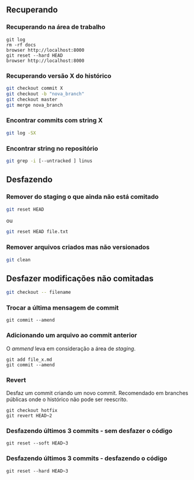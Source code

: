 Recuperando
-----------


### Recuperando na área de trabalho

```
git log
rm -rf docs
browser http://localhost:8000
git reset --hard HEAD
browser http://localhost:8000

```

### Recuperando versão X do histórico

```sh
git checkout commit X
git checkout -b "nova_branch"
git checkout master
git merge nova_branch

```

### Encontrar commits com string X

```sh
git log -SX

```

### Encontrar string no repositório

```sh
git grep -i [--untracked ] linus
```


Desfazendo
----------

### Remover do staging o que ainda não está comitado

```sh
git reset HEAD

```

ou

```sh
git reset HEAD file.txt

```
### Remover arquivos criados mas não versionados

```sh
git clean

```


Desfazer modificações não comitadas
-----------------------------------

```sh
git checkout -- filename

```


### Trocar a última mensagem de commit

```
git commit --amend

```

### Adicionando um arquivo ao commit anterior

O *ammend* leva em consideração a área de *staging*.

```
git add file_x.md
git commit --amend

```

### Revert

Desfaz um commit criando um novo commit. Recomendado em branches
públicas onde o histórico não pode ser reescrito.

```
git checkout hotfix
git revert HEAD~2

```

### Desfazendo últimos 3 commits - sem desfazer o código

```
git reset --soft HEAD~3

```

### Desfazendo últimos 3 commits - desfazendo o código

```
git reset --hard HEAD~3

```

